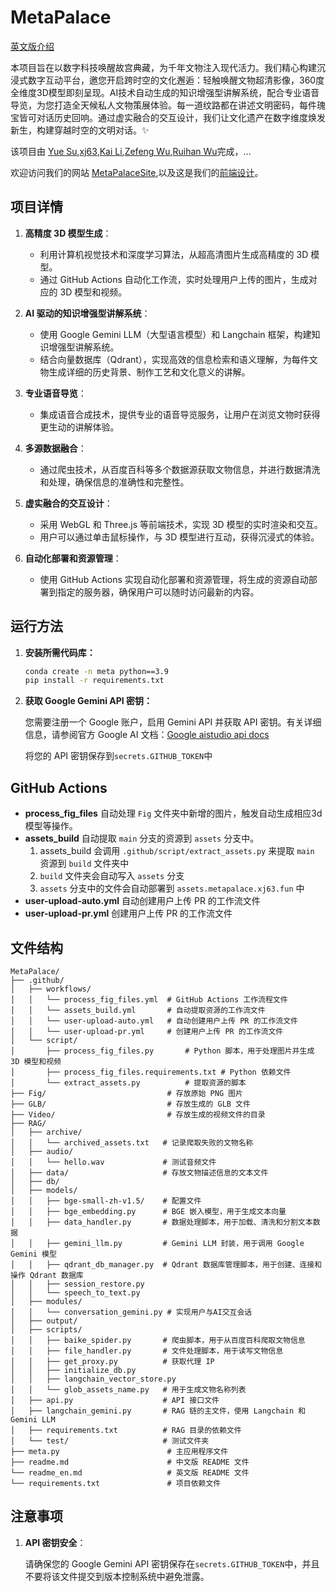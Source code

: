 # MetaPalace
[英文版介绍](readme_en.md)

本项目旨在以数字科技唤醒故宫典藏，为千年文物注入现代活力。我们精心构建沉浸式数字互动平台，邀您开启跨时空的文化邂逅：轻触唤醒文物超清影像，360度全维度3D模型即刻呈现。AI技术自动生成的知识增强型讲解系统，配合专业语音导览，为您打造全天候私人文物策展体验。每一道纹路都在讲述文明密码，每件瑰宝皆可对话历史回响。通过虚实融合的交互设计，我们让文化遗产在数字维度焕发新生，构建穿越时空的文明对话。✨

该项目由 [Yue Su](https://selen-suyue.github.io),[xj63](https://github.com/xj63),[Kai Li](https://github.com/wink-snow),[Zefeng Wu](https://github.com/windansnowman),[Ruihan Wu](https://github.com/cool-chicken)完成，...

欢迎访问我们的网站 [MetaPalaceSite](https://metapalace.xj63.fun/),以及这是我们的[前端设计](https://github.com/xj63/MetaPalaceSite)。


## 项目详情
1. **高精度 3D 模型生成**：
   - 利用计算机视觉技术和深度学习算法，从超高清图片生成高精度的 3D 模型。
   - 通过 GitHub Actions 自动化工作流，实时处理用户上传的图片，生成对应的 3D 模型和视频。

2. **AI 驱动的知识增强型讲解系统**：
   - 使用 Google Gemini LLM（大型语言模型）和 Langchain 框架，构建知识增强型讲解系统。
   - 结合向量数据库（Qdrant），实现高效的信息检索和语义理解，为每件文物生成详细的历史背景、制作工艺和文化意义的讲解。

3. **专业语音导览**：
   - 集成语音合成技术，提供专业的语音导览服务，让用户在浏览文物时获得更生动的讲解体验。

4. **多源数据融合**：
   - 通过爬虫技术，从百度百科等多个数据源获取文物信息，并进行数据清洗和处理，确保信息的准确性和完整性。

5. **虚实融合的交互设计**：
   - 采用 WebGL 和 Three.js 等前端技术，实现 3D 模型的实时渲染和交互。
   - 用户可以通过单击鼠标操作，与 3D 模型进行互动，获得沉浸式的体验。

6. **自动化部署和资源管理**：
   - 使用 GitHub Actions 实现自动化部署和资源管理，将生成的资源自动部署到指定的服务器，确保用户可以随时访问最新的内容。


## 运行方法

  1. **安装所需代码库：**

     ```bash
     conda create -n meta python==3.9
     pip install -r requirements.txt 
     ```

  2. **获取 Google Gemini API 密钥：**

     您需要注册一个 Google 账户，启用 Gemini API 并获取 API 密钥。有关详细信息，请参阅官方 Google AI 文档：[Google aistudio api docs](https://aistudio.google.com/apikey)

     将您的 API 密钥保存到`secrets.GITHUB_TOKEN`中

## GitHub Actions

- **process_fig_files** 自动处理 `Fig` 文件夹中新增的图片，触发自动生成相应3d模型等操作。
- **assets_build** 自动提取 `main` 分支的资源到 `assets` 分支中。
  1. assets_build 会调用 `.github/script/extract_assets.py` 来提取 `main` 资源到 `build` 文件夹中
  2. `build` 文件夹会自动写入 `assets` 分支
  3. `assets` 分支中的文件会自动部署到 `assets.metapalace.xj63.fun` 中
- **user-upload-auto.yml** 自动创建用户上传 PR 的工作流文件
- **user-upload-pr.yml** 创建用户上传 PR 的工作流文件


## 文件结构
```
MetaPalace/
├── .github/
│   ├── workflows/
│   │   └── process_fig_files.yml  # GitHub Actions 工作流程文件
│   │   └── assets_build.yml       # 自动提取资源的工作流文件
│   │   └── user-upload-auto.yml   # 自动创建用户上传 PR 的工作流文件
│   │   └── user-upload-pr.yml     # 创建用户上传 PR 的工作流文件
│   └── script/
│       ├── process_fig_files.py       # Python 脚本，用于处理图片并生成 3D 模型和视频
│       ├── process_fig_files.requirements.txt # Python 依赖文件
│       └── extract_assets.py          # 提取资源的脚本
├── Fig/                           # 存放原始 PNG 图片
├── GLB/                           # 存放生成的 GLB 文件
├── Video/                         # 存放生成的视频文件的目录
├── RAG/
│   ├── archive/
│   │   └── archived_assets.txt   # 记录爬取失败的文物名称
│   ├── audio/
│   │   └── hello.wav             # 测试音频文件
│   ├── data/                     # 存放文物描述信息的文本文件
│   ├── db/
│   ├── models/
│   │   ├── bge-small-zh-v1.5/    # 配置文件
│   │   ├── bge_embedding.py      # BGE 嵌入模型，用于生成文本向量
│   │   ├── data_handler.py       # 数据处理脚本，用于加载、清洗和分割文本数据
│   │   ├── gemini_llm.py         # Gemini LLM 封装，用于调用 Google Gemini 模型
│   │   ├── qdrant_db_manager.py  # Qdrant 数据库管理脚本，用于创建、连接和操作 Qdrant 数据库
│   │   ├── session_restore.py
│   │   └── speech_to_text.py 
│   ├── modules/
│   │   └── conversation_gemini.py # 实现用户与AI交互会话
│   ├── output/
│   ├── scripts/
│   │   ├── baike_spider.py       # 爬虫脚本，用于从百度百科爬取文物信息
│   │   ├── file_handler.py       # 文件处理脚本，用于读写文物信息
│   │   ├── get_proxy.py          # 获取代理 IP
│   │   ├── initialize_db.py
│   │   ├── langchain_vector_store.py
│   │   └── glob_assets_name.py   # 用于生成文物名称列表
│   ├── api.py                    # API 接口文件
│   ├── langchain_gemini.py       # RAG 链的主文件，使用 Langchain 和 Gemini LLM
│   ├── requirements.txt          # RAG 目录的依赖文件
│   └── test/                     # 测试文件夹
├── meta.py                        # 主应用程序文件
├── readme.md                      # 中文版 README 文件
└── readme_en.md                   # 英文版 README 文件
└── requirements.txt               # 项目依赖文件
```

## 注意事项

1. **API 密钥安全**：

   请确保您的 Google Gemini API 密钥保存在`secrets.GITHUB_TOKEN`中，并且不要将该文件提交到版本控制系统中避免泄露。




